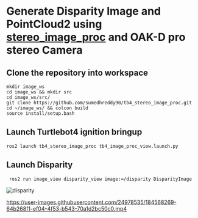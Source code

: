 # Generate Disparity Image and PointCloud2 using [stereo_image_proc](https://github.com/ros-perception/image_pipeline/tree/galactic/stereo_image_proc) and OAK-D pro stereo Camera

## Clone the repository into workspace
```
mkdir image_ws
cd image_ws && mkdir src
cd image_ws/src/
git clone https://github.com/sumedhreddy90/tb4_stereo_image_proc.git
cd ~/image_ws/ && colcon build
source install/setup.bash
```

## Launch Turtlebot4 ignition bringup 

```
ros2 launch tb4_stereo_image_proc tb4_image_proc_view.launch.py
```

## Launch Disparity 
```
 ros2 run image_view disparity_view image:=/disparity DisparityImage
```

![disparity](https://user-images.githubusercontent.com/24978535/184568409-911c932b-cf09-412d-ba89-b0f5629f0cb9.png)

https://user-images.githubusercontent.com/24978535/184568269-64b268f1-ef04-4f53-b543-70a1d2bc50c0.mp4

